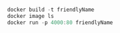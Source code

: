```javascript

docker build -t friendlyName
docker image ls
docker run -p 4000:80 friendlyName

```
